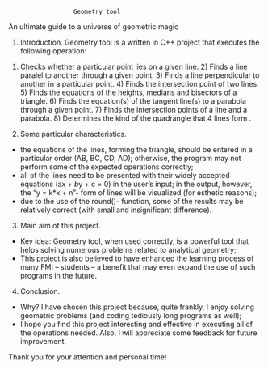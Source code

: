 
                      Geometry tool
An ultimate guide to a universe of geometric magic
									

1.	Introduction.
Geometry tool is a written in C++ project that executes the following operation:
1) Checks whether a particular point lies on a given line.
       2)  Finds a line paralel to another through a given point.
       3)  Finds a line perpendicular to another in a particular point.
       4)  Finds the intersection point of two lines.
       5)  Finds the equations of the heights, medians and bisectors of a triangle.
       6)  Finds the equation(s) of the tangent line(s) to a parabola through a given point.
       7)  Finds the intersection points of a line and a parabola.
       8)  Determines the kind of the quadrangle that 4 lines form .

2.	Some particular characteristics.
-	the equations of the lines, forming the triangle, should be entered in a particular order (AB, BC, CD, AD); otherwise, the program may not perform some of the expected operations correctly;
-	all of the lines need to be presented with their widely accepted equations (a*x + b*y + c = 0) in the user’s input; in the output, however, the “y = k*x + n”- form of lines will be visualized (for esthetic reasons);
-	due to the use of the round()- function, some of the results may be relatively correct (with small and insignificant difference).

3.	Main aim of this project.
-	Key idea: Geometry tool, when used correctly, is a powerful tool that helps solving numerous problems related to analytical geometry;
-	This project is also believed to have enhanced the learning process of many FMI – students – a benefit that may even expand the use of such programs in the future.

4.	Conclusion.
-	Why? 
I have chosen this project because, quite frankly, I enjoy solving geometric problems (and coding tediously long programs as well);
-	I hope you find this project interesting and effective in executing all of the operations needed. Also, I will appreciate some feedback for future improvement.

Thank you for your attention and personal time!


 


